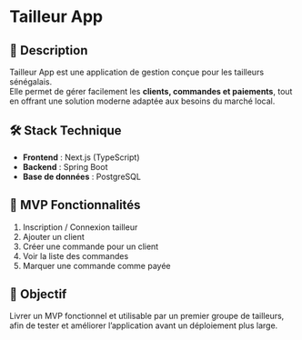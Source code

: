 # Tailleur App

## 📌 Description
Tailleur App est une application de gestion conçue pour les tailleurs sénégalais.  
Elle permet de gérer facilement les **clients, commandes et paiements**, tout en offrant une solution moderne adaptée aux besoins du marché local.

## 🛠️ Stack Technique
- **Frontend** : Next.js (TypeScript)
- **Backend** : Spring Boot
- **Base de données** : PostgreSQL

## 🎯 MVP Fonctionnalités
1. Inscription / Connexion tailleur
2. Ajouter un client
3. Créer une commande pour un client
4. Voir la liste des commandes
5. Marquer une commande comme payée

## 🚀 Objectif
Livrer un MVP fonctionnel et utilisable par un premier groupe de tailleurs, afin de tester et améliorer l’application avant un déploiement plus large.

